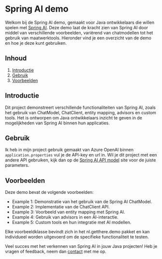 # Spring AI demo
Welkom bij de Spring AI demo, gemaakt voor Java ontwikkelaars die willen spelen met [Spring AI](https://docs.spring.io/spring-ai/reference/). Deze demo laat de kracht zien van Spring AI door middel van verschillende voorbeelden, variërend van chatmodellen tot het gebruik van maatwerktools. Hieronder vind je een overzicht van de demo en hoe je deze kunt gebruiken.

## Inhoud
1. [Introductie](#introductie)
3. [Gebruik](#gebruik)
4. [Voorbeelden](#voorbeelden)

## Introductie
Dit project demonstreert verschillende functionaliteiten van Spring AI, zoals het gebruik van ChatModel, ChatClient, entity mapping, advisors en custom tools. Het is ontworpen om Java ontwikkelaars inzicht te geven in de mogelijkheden van Spring AI binnen hun applicaties.

## Gebruik
Ik heb in mijn project gebruik gemaakt van Azure OpenAI
binnen `application.properties` vul je de API-key en url in.
Wil je dit project met een andere API gebruiken, kijk dan op de [Spring AI API model](https://docs.spring.io/spring-ai/reference/api/chatmodel.html) site voor de juiste parameters.

## Voorbeelden
Deze demo bevat de volgende voorbeelden:

- Example 1: Demonstratie van het gebruik van de Spring AI ChatModel.
- Example 2: Implementatie van de ChatClient API.
- Example 3: Voorbeeld van entity mapping met Spring AI.
- Example 4: Gebruik van advisors in een AI-interactie.
- Example 5: Custom tools en hun integratie met AI modellen.

Elke voorbeeldklasse bevindt zich in het nl.getthere.demo pakket en kan individueel worden uitgevoerd om de specifieke functionaliteit te testen.

Veel succes met het verkennen van Spring AI in jouw Java projecten! Heb je vragen of feedback, neem dan [contact](https://www.linkedin.com/in/berjanjonker/) met me op.

